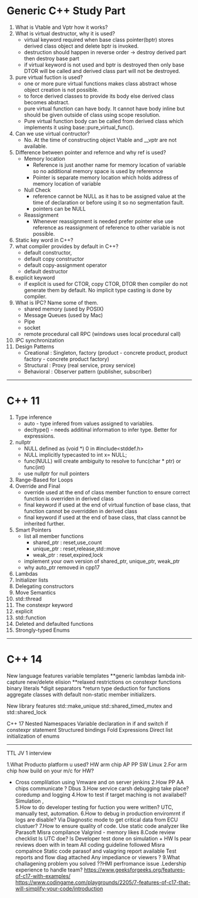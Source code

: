 # Generic C++ Study Part
1. What is Vtable and Vptr how it works?
2. What is virtual destructor, why it is used?
    - virtual keyword required when base class pointer(bptr) stores derived class object and delete bptr is invoked.
    - destruction should happen in reverse order -> destroy derived part then destroy base part
    - if virtual keyword is not used and bptr is destroyed then only base DTOR will be called and derived class part will not be destroyed.
3. pure virtual fuction is used?
    - one or more pure virtual functions makes class abstract whose object creation is not possible.
    - to force derived classes to provide its body else derived class becomes abstract.
    - pure virtual function can have body. It cannot have body inline but should be given outside of class using scope resolution. 
    - Pure virtual function body can be called from derived class which implements it using base::pure_virtual_func().
4. Can we use virtual contructor?
    - No. At the time of constructing object Vtable and __vptr are not available.
5. Difference between pointer and refernce and why ref is used?
    - Memory location
      - Reference is just another name for memory location of variable so no additional memory space is used by referennce
      - Pointer is separate memory location which holds address of memory location of variable
    - Null Check
      - reference cannot be NULL as it has to be assigned value at the time of declaration or before using it so no segmentation fault.
      - pointers can be NULL
    - Reassignment
      - Whenever reassignment is needed prefer pointer else use reference as reassignment of reference to other variable is not possible.
6. Static key word in C++?
7. what compiler provides by default in C++?
    - default constructor, 
    - default copy constructor
    - default copy-assignment operator
    - default destructor
8. explicit keyword
    - if explicit is used for CTOR, copy CTOR, DTOR then compiler do not generate them by default. No implicit type casting is done by compiler.
9. What is IPC? Name some of them.
    - shared memory (used by POSIX)
    - Message Queues (used by Mac)
    - Pipe
    - socket
    - remote procedural call RPC (windows uses local procedural call)
10. IPC synchronization
11. Design Patterns
    - Creational : Singleton, factory  (product - concrete product, product factory - concrete product factory)
    - Structural : Proxy              (real service, proxy service)
    - Behavioral : Observer pattern  (publisher, subscriber)

----------------------------------------------------------------------------
# C++ 11
1. Type inference
    - auto - type infered from values assigned to variables.
    - decltype() - needs additinal information to infer type. Better for expressions.
2. nullptr
    - NULL defined as (void *) 0 in #include<stddef.h>
    - NULL implicitly typecasted to int x= NULL;
    - func(NULL) will create ambiguity to resolve to func(char * ptr) or func(int)
    - use nullptr for null pointers
3. Range-Based for Loops
4. Override and Final
    - override used at the end of class member function to ensure correct function is overriden in derived class
    - final keyword if used at the end of virtual function of base class, that function cannot be overridden in derived class
    - final keyword if used at the end of base class, that class cannot be inherited further.
5. Smart Pointers
    - list all member functions
        - shared_ptr : reset,use_count
        - unique_ptr : reset,release,std::move
        - weak_ptr : reset,expired,lock
    - implement your own version of shared_ptr, unique_ptr, weak_ptr
    - why auto_ptr removed in cpp17
7. Lambdas
8. Initializer lists
9. Delegating constructors
10. Move Semantics
11. std::thread
12. The constexpr keyword
13. explicit
14. std::function
15. Deleted and defaulted functions
16. Strongly-typed Enums

-------------------------------------------------------------------------------------------------------------------
# C++ 14
New language features
variable templates
**generic lambdas
lambda init-capture
new/delete elision
**relaxed restrictions on constexpr functions
binary literals
*digit separators
*return type deduction for functions
aggregate classes with default non-static member initializers.

New library features
std::make_unique
std::shared_timed_mutex and std::shared_lock

C++ 17
Nested Namespaces
Variable declaration in if and switch
if constexpr statement
Structured bindings
Fold Expressions
Direct list initialization of enums

------------------------------------------------
TTL JV 1 interview

1.What Producto platform u used?
 HW arm chip AP PP
  SW Linux
2.For arm chip how build on your m/c for HW?
-  Cross complilation using Vmware and on server jenkins
2.How PP AA chips communicate ?
Dbus
3.How service carsh debugging take place?
coredump and logging
4.How to test if target maching is not availabel?
Simulation ,  
5.How to do developer testing for fuction you were written?
UTC, manually test, automation.
6.How to debug in production enviromrnt if logs are disable?
Via Diagnostic mode to get critical data from ECU clustuer?
7.How to ensure quality of code.
Use static code analyzer like Parasoft
Misra compilance
Valgrind - memory likes
8.Code review checklist
Is UTC doe?
Is Developer test done on simulation + HW
Is pear reviews doen with in team
All coding guideline followed
Misra compalnce
Static code parasof and valagring report available
Test reports and flow diag attached
Any impediance or viewers ?
9.What challagening problem you solved
??HMI perfromance issue
.Ledership experience to handle team?
https://www.geeksforgeeks.org/features-of-c17-with-examples/
https://www.codingame.com/playgrounds/2205/7-features-of-c17-that-will-simplify-your-code/introduction
